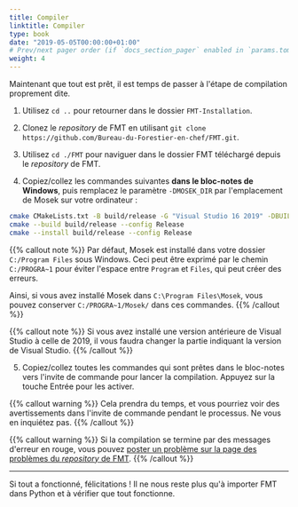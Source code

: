 ```yaml
---
title: Compiler
linktitle: Compiler
type: book
date: "2019-05-05T00:00:00+01:00"
# Prev/next pager order (if `docs_section_pager` enabled in `params.toml`)
weight: 4
---
```


Maintenant que tout est prêt, il est temps de passer à l'étape de compilation proprement dite.

1. Utilisez `cd ..` pour retourner dans le dossier `FMT-Installation`.

2. Clonez le *repository* de FMT en utilisant `git clone https://github.com/Bureau-du-Forestier-en-chef/FMT.git`.

3. Utilisez `cd ./FMT` pour naviguer dans le dossier FMT téléchargé depuis le *repository* de FMT.

4. Copiez/collez les commandes suivantes **dans le bloc-notes de Windows**, puis remplacez le paramètre `-DMOSEK_DIR` par l'emplacement de Mosek sur votre ordinateur :

```bash
cmake CMakeLists.txt -B build/release -G "Visual Studio 16 2019" -DBUILD_TYPE=Release -DVCPKG_TARGET_TRIPLET=x64-windows -DCMAKE_TOOLCHAIN_FILE="../vcpkg/scripts/buildsystems/vcpkg.cmake" -DBOOST_DIR="../vcpkg/installed/x64-windows/" -DCMAKE_BUILD_TYPE=Release -DGDAL_DIR="../vcpkg/installed/x64-windows/" -DGEOS_DIR="../vcpkg/installed/x64-windows/" -DOSI_DIR="../vcpkg/installed/x64-windows/" -DPYTHON_DIR="../vcpkg/packages/python3_x64-windows/" -DMOSEK_DIR="C:/PROGRA~1/Mosek/"
cmake --build build/release --config Release
cmake --install build/release --config Release
```

{{% callout note %}}
Par défaut, Mosek est installé dans votre dossier `C:/Program Files` sous Windows. Ceci peut être exprimé par le chemin `C:/PROGRA~1` pour éviter l'espace entre `Program` et `Files`, qui peut créer des erreurs.

Ainsi, si vous avez installé Mosek dans `C:\Program Files\Mosek`, vous pouvez conserver `C:/PROGRA~1/Mosek/` dans ces commandes.
{{% /callout %}}

{{% callout note %}}
Si vous avez installé une version antérieure de Visual Studio à celle de 2019, il vous faudra changer la partie indiquant la version de Visual Studio.
{{% /callout %}}

5. Copiez/collez toutes les commandes qui sont prêtes dans le bloc-notes vers l'invite de commande pour lancer la compilation. Appuyez sur la touche Entrée pour les activer.

{{% callout warning %}}
Cela prendra du temps, et vous pourriez voir des avertissements dans l'invite de commande pendant le processus. Ne vous en inquiétez pas.
{{% /callout %}}

{{% callout warning %}}
Si la compilation se termine par des messages d'erreur en rouge, vous pouvez [poster un problème sur la page des problèmes du *repository* de FMT](https://github.com/gcyr/FMT/issues).
{{% /callout %}}

* * *

Si tout a fonctionné, félicitations ! Il ne nous reste plus qu'à importer FMT dans Python et à vérifier que tout fonctionne.
